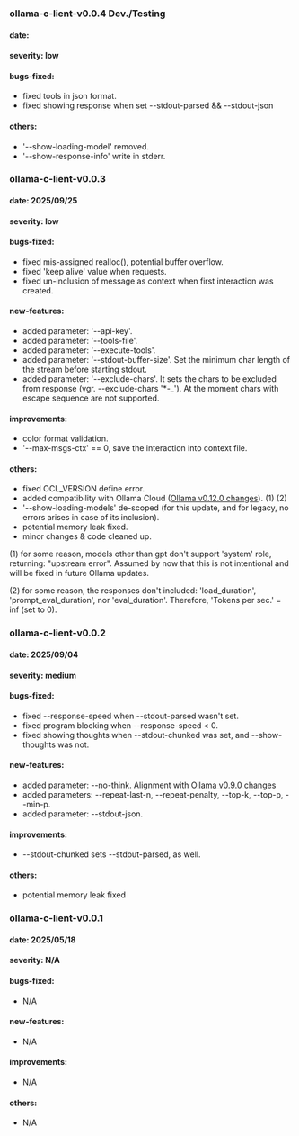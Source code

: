 ### ollama-c-lient-v0.0.4 Dev./Testing
#### date: 
#### severity: low
#### bugs-fixed:
- fixed tools in json format.
- fixed showing response when set --stdout-parsed && --stdout-json 
#### others:
- '--show-loading-model' removed.
- '--show-response-info' write in stderr.

### ollama-c-lient-v0.0.3
#### date: 2025/09/25
#### severity: low
#### bugs-fixed:
- fixed mis-assigned realloc(), potential buffer overflow.
- fixed 'keep alive' value when requests.
- fixed un-inclusion of message as context when first interaction was created. 
#### new-features:
- added parameter: '--api-key'.
- added parameter: '--tools-file'.
- added parameter: '--execute-tools'.
- added parameter: '--stdout-buffer-size'. Set the minimum char length of the stream before starting stdout.
- added parameter: '--exclude-chars'. It sets the chars to be excluded from response (vgr. --exclude-chars '*-_'). At the moment chars with escape sequence are not supported. 
#### improvements:
- color format validation.
- '--max-msgs-ctx' == 0, save the interaction into context file.
#### others:
- fixed OCL_VERSION define error.
- added compatibility with Ollama Cloud ([Ollama v0.12.0 changes](https://github.com/ollama/ollama/releases/tag/v0.12.0)). (1) (2)
- '--show-loading-models' de-scoped (for this update, and for legacy, no errors arises in case of its inclusion).
- potential memory leak fixed.
- minor changes & code cleaned up.

(1) for some reason, models other than gpt don't support 'system' role, returning: "upstream error". Assumed by now that this is not intentional and will be fixed in future Ollama updates. 

(2) for some reason, the responses don't included: 'load_duration', 'prompt_eval_duration', nor 'eval_duration'. Therefore, 'Tokens per sec.' = inf (set to 0).

### ollama-c-lient-v0.0.2
#### date: 2025/09/04
#### severity: medium
#### bugs-fixed:
- fixed --response-speed when --stdout-parsed wasn't set.
- fixed program blocking when --response-speed < 0.
- fixed showing thoughts when --stdout-chunked was set, and --show-thoughts was not.
#### new-features:
- added parameter: --no-think. Alignment with [Ollama v0.9.0 changes](https://github.com/ollama/ollama/releases/tag/v0.9.0)
- added parameters: --repeat-last-n, --repeat-penalty, --top-k, --top-p, --min-p. 
- added parameter: --stdout-json.
#### improvements:
- --stdout-chunked sets --stdout-parsed, as well.
#### others:
- potential memory leak fixed

### ollama-c-lient-v0.0.1
#### date: 2025/05/18
#### severity: N/A
#### bugs-fixed:
- N/A
#### new-features:
- N/A
#### improvements:
- N/A
#### others:
- N/A
